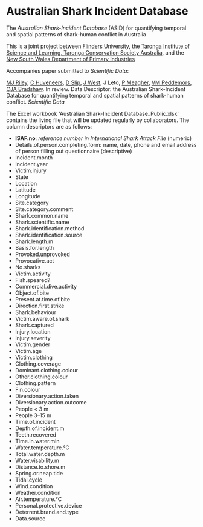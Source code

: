 # Australian Shark Incident Database

The _Australian Shark-Incident Database_ (ASID) for quantifying temporal and spatial patterns of shark-human conflict in Australia

This is a joint project between <a href="http://www.flinders.edu.au">Flinders University</a>, the <a href="https://taronga.org.au/education/taronga-institute-of-science-and-learning">Taronga Institute of Science and Learning, Taronga Conservation Society Australia</a>, and the <a href="https://www.dpi.nsw.gov.au">New South Wales Department of Primary Industries</a>

Accompanies paper submitted to _Scientific Data_:

<a href="https://www.linkedin.com/in/madeline-thiele-7704b614a/">MJ Riley</a>, <a href="https://www.flinders.edu.au/people/charlie.huveneers">C Huveneers</a>, <a href="https://www.linkedin.com/in/david-slip-b539804b/?originalSubdomain=au">D Slip</a>, <a href="https://taronga.org.au/conservation-and-science/our-team">J West</a>, J Leto, <a href="https://www.linkedin.com/in/phoebe-meagher-471979133/?originalSubdomain=au">P Meagher</a>, <a href="https://www.dpi.nsw.gov.au/about-us/research-development/staff/staff-profiles/vic-peddemors">VM Peddemors</a>, <a href="http://www.flinders.edu.au/people/corey.bradshaw">CJA Bradshaw</a>. In review. Data Descriptor: the Australian Shark-Incident Database for quantifying temporal and spatial patterns of shark-human conflict. _Scientific Data_

The Excel workbook 'Australian Shark-Incident Database_Public.xlsx' contains the living file that will be updated regularly by collaborators. The column descriptors are as follows:

- <strong>ISAF.no</strong>: <em>reference number in International Shark Attack File</em> (numeric)
- Details.of.person.completing.form: name, date, phone and email address of person filling out questionnaire (descriptive)
- Incident.month
- Incident.year
- Victim.injury
- State
- Location
- Latitude
- Longitude
- Site.category
- Site.category.comment
- Shark.common.name
- Shark.scientific.name
- Shark.identification.method
- Shark.identification.source
- Shark.length.m
- Basis.for.length
- Provoked.unprovoked
- Provocative.act
- No.sharks
- Victim.activity
- Fish.speared?
- Commercial.dive.activity
- Object.of.bite
- Present.at.time.of.bite
- Direction.first.strike
- Shark.behaviour
- Victim.aware.of.shark
- Shark.captured
- Injury.location
- Injury.severity
- Victim.gender
- Victim.age
- Victim.clothing
- Clothing.coverage
- Dominant.clothing.colour
- Other.clothing.colour
- Clothing.pattern
- Fin.colour
- Diversionary.action.taken
- Diversionary.action.outcome
- People < 3 m
- People 3–15 m
- Time.of.incident
- Depth.of.incident.m
- Teeth.recovered
- Time.in.water.min
- Water.temperature.°C
- Total.water.depth.m
- Water.visability.m
- Distance.to.shore.m
- Spring.or.neap.tide
- Tidal.cycle
- Wind.condition
- Weather.condition
- Air.temperature.°C
- Personal.protective.device
- Deterrent.brand.and.type
- Data.source


